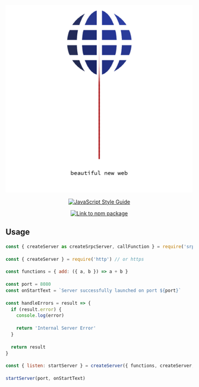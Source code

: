 <p align="center"><img src="srpc-logo.png" /></p>
<p align="center">
  <a href="https://github.com/standard/standard">
    <img alt="JavaScript Style Guide" src="https://cdn.rawgit.com/standard/standard/master/badge.svg" />
  </a>
</p>
<p align="center">
  <a href="https://nodei.co/npm/srpc-framework.png?downloads=true&downloadRank=true&stars=true">
    <img alt="Link to npm package" src="https://nodei.co/npm/srpc-framework.png?downloads=true&downloadRank=true&stars=true" />
  </a>
</p>

## Usage
```js
const { createServer as createSrpcServer, callFunction } = require('srpc-framework')

const { createServer } = require('http') // or https

const functions = { add: ({ a, b }) => a + b }

const port = 8080
const onStartText = `Server successfully launched on port ${port}`

const handleErrors = result => {
  if (result.error) {
    console.log(error)

    return 'Internal Server Error'
  }

  return result
}

const { listen: startServer } = createServer({ functions, createServer, callFunction: compose(callFunction, handleErrors) })

startServer(port, onStartText)
```
